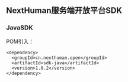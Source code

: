## NextHuman服务端开放平台SDK
### JavaSDK
POM引入：
```
<dependency>
  <groupId>cn.nexthuman.open</groupId>
  <artifactId>sdk-java</artifactId>
  <version>1.0.2</version>
</dependency>
```
